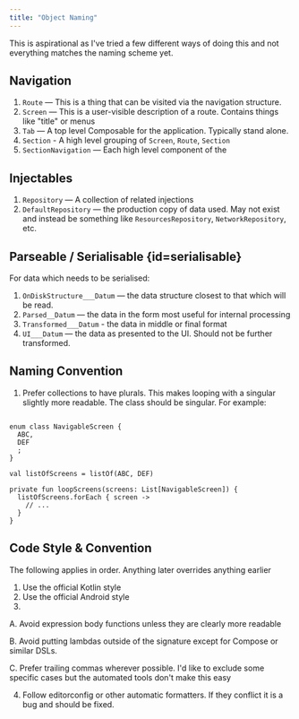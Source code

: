 ```yaml
---
title: "Object Naming"
---
```


This is aspirational as I've tried a few different ways of doing this and not everything matches the naming scheme yet.

## Navigation

1. `Route` — This is a thing that can be visited via the navigation structure.
1. `Screen` — This is a user-visible description of a route. Contains things like "title" or menus
1. `Tab` — A top level Composable for the application. Typically stand alone.
1. `Section` - A high level grouping of `Screen`, `Route`, `Section`
1. `SectionNavigation` — Each high level component of the

## Injectables

1. `Repository` — A collection of related injections
1. `DefaultRepository` — the production copy of data used. May not exist and instead be something like
   `ResourcesRepository`, `NetworkRepository`, etc.

## Parseable / Serialisable {id=serialisable}

For data which needs to be serialised:

1. `OnDiskStructure___Datum` — the data structure closest to that which will be read.
1. `Parsed__Datum` — the data in the form most useful for internal processing
1. `Transformed___Datum` - the data in middle or final format
1. `UI___Datum` — the data as presented to the UI. Should not be further transformed.

## Naming Convention

1. Prefer collections to have plurals. This makes looping with a singular slightly more readable. The class should be singular. For example:

```lang=kotlin

enum class NavigableScreen {
  ABC,
  DEF
  ;
}

val listOfScreens = listOf(ABC, DEF)

private fun loopScreens(screens: List[NavigableScreen]) {
  listOfScreens.forEach { screen ->
    // ...
  }
}

```

## Code Style & Convention

The following applies in order. Anything later overrides anything earlier

1. Use the official Kotlin style
2. Use the official Android style
3.
  A. Avoid expression body functions unless they are clearly more readable

  B. Avoid putting lambdas outside of the signature except for Compose or similar DSLs.

  C. Prefer trailing commas wherever possible. I'd like to exclude some specific cases but the automated tools don't make
  this easy

4. Follow editorconfig or other automatic formatters. If they conflict it is a bug and should be fixed.

<!-- TODO: figure out how to make sublists work. wow do I dislike markdown -->
